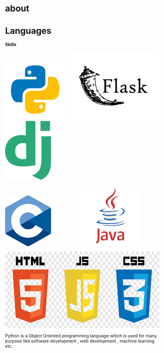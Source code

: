 # about


# Languages



**Skills**


<img src="./python.png" alt="python" width="200px">    <img src="./flask.jpg" alt="python" width="300px">  <img src="./django.png" alt="python" width="150px">


<img src="./c.png" alt="python" width="150px">    &nbsp;&nbsp;&nbsp;&nbsp;&nbsp;&nbsp;&nbsp;&nbsp;&nbsp;&nbsp;&nbsp;&nbsp;&nbsp;&nbsp;&nbsp;&nbsp;&nbsp;&nbsp;&nbsp;&nbsp;&nbsp;&nbsp;      <img src="./java.png" alt="python" width="200px">



<img src="./html.png" alt="python" height="250px"> 

Python is a Object Oriented programming language which is used for many purpose like software development , web development , machine learning etc.


